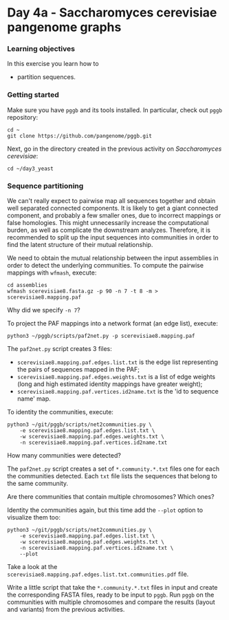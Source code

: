 Day 4a - Saccharomyces cerevisiae pangenome graphs
===

### Learning objectives

In this exercise you learn how to

- partition sequences.


### Getting started

Make sure you have `pggb` and its tools installed. In particular, check out `pggb` repository:

    cd ~
    git clone https://github.com/pangenome/pggb.git


Next, go in the directory created in the previous activity on *Saccharomyces cerevisiae*:

    cd ~/day3_yeast


### Sequence partitioning

We can't really expect to pairwise map all sequences together and obtain well separated connected components. It is likely to get a giant connected component, and probably a few smaller ones, due to incorrect mappings or false homologies. This might unnecessarily increase the computational burden, as well as complicate the downstream analyzes. Therefore, it is recommended to split up the input sequences into communities in order to find the latent structure of their mutual relationship.

We need to obtain the mutual relationship between the input assemblies in order to detect the underlying communities. To compute the pairwise mappings with `wfmash`, execute:

    cd assemblies
    wfmash scerevisiae8.fasta.gz -p 90 -n 7 -t 8 -m > scerevisiae8.mapping.paf

Why did we specify `-n 7`?

To project the PAF mappings into a network format (an edge list), execute:

    python3 ~/pggb/scripts/paf2net.py -p scerevisiae8.mapping.paf
    
The `paf2net.py` script creates 3 files:

- `scerevisiae8.mapping.paf.edges.list.txt` is the edge list representing the pairs of sequences mapped in the PAF;
- `scerevisiae8.mapping.paf.edges.weights.txt` is a list of edge weights (long and high estimated identity mappings have greater weight);
- `scerevisiae8.mapping.paf.vertices.id2name.txt` is the 'id to sequence name' map.

To identity the communities, execute:

    python3 ~/git/pggb/scripts/net2communities.py \
        -e scerevisiae8.mapping.paf.edges.list.txt \
        -w scerevisiae8.mapping.paf.edges.weights.txt \
        -n scerevisiae8.mapping.paf.vertices.id2name.txt

How many communities were detected?

The `paf2net.py` script creates a set of `*.community.*.txt` files one for each the communities detected. Each `txt` file lists the sequences that belong to the same community.

Are there communities that contain multiple chromosomes? Which ones?

Identity the communities again, but this time add the `--plot` option to visualize them too:

    python3 ~/git/pggb/scripts/net2communities.py \
        -e scerevisiae8.mapping.paf.edges.list.txt \
        -w scerevisiae8.mapping.paf.edges.weights.txt \
        -n scerevisiae8.mapping.paf.vertices.id2name.txt \
        --plot

Take a look at the `scerevisiae8.mapping.paf.edges.list.txt.communities.pdf` file.

Write a little script that take the `*.community.*.txt` files in input and create the corresponding FASTA files, ready to be input to `pggb`. Run `pggb` on the communities with multiple chromosomes and compare the results (layout and variants) from the previous activities.
